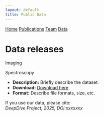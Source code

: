 ```yaml
---
layout: default
title: Public Data
---
```


<nav class="main-nav">
  <a href="/deepdive/" class="nav-btn">Home</a>
  <a href="/deepdive/publications.html" class="nav-btn">Publications</a>
  <a href="/deepdive/team.html" class="nav-btn">Team</a>
  <a href="/deepdive/data.html" class="nav-btn">Data</a>
</nav>


# Data releases

Imaging

Spectroscopy

- **Description:** Briefly describe the dataset.
- **Download:** [Download here](https://example.com/data.zip)
- **Format:** Describe file formats, size, etc.

If you use our data, please cite:  
*DeepDive Project, 2025, DOI:xxxxxxx*